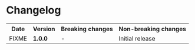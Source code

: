 # Changelog

<table>
<tr>
<th>Date</th>
<th>Version</th>
<th>Breaking changes</th>
<th>Non-breaking changes</th>
</tr>
<tr>
<td>FIXME</td>
<td><b>1.0.0</b></td>
<td>-</td>
<td>Initial release</td>
</tr>
</table>
